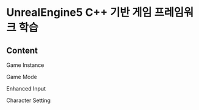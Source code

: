 # UnrealEngine5 C++ 기반 게임 프레임워크 학습

## Content
Game Instance

Game Mode

Enhanced Input

Character Setting
